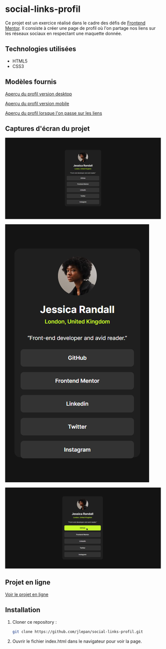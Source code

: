 # social-links-profil

Ce projet est un exercice réalisé dans le cadre des défis de [Frontend Mentor](https://www.frontendmentor.io/). 
Il consiste à créer une page de profil où l'on partage nos liens sur les réseaux sociaux en respectant une maquette donnée.

## Technologies utilisées

- HTML5
- CSS3

## Modèles fournis

[Aperçu du profil version desktop](https://github.com/jlepan/social-links-profil/blob/main/design/desktop-design.jpg)

[Aperçu du profil version mobile](https://github.com/jlepan/social-links-profil/blob/main/design/mobile-design.jpg)

[Aperçu du profil lorsque l'on passe sur les liens](https://github.com/jlepan/social-links-profil/blob/main/design/active-states.jpg)

## Captures d'écran du projet

![Aperçu de ma version desktop](https://github.com/jlepan/social-links-profil/blob/main/aper%C3%A7u-projet/aper%C3%A7u-desktop.png)

![Aperçu de ma version mobile](https://github.com/jlepan/social-links-profil/blob/main/aper%C3%A7u-projet/aper%C3%A7u-mobile.png)

![Aperçu de ma version lorsque l'on passe sur les liens](https://github.com/jlepan/social-links-profil/blob/main/aper%C3%A7u-projet/aper%C3%A7u-active-states.png)

## Projet en ligne

[Voir le projet en ligne](https://jlepan.github.io/social-links-profil/)

## Installation
1. Cloner ce repository :  
   ```bash
   git clone https://github.com/jlepan/social-links-profil.git
   
2. Ouvrir le fichier index.html dans le navigateur pour voir la page.
